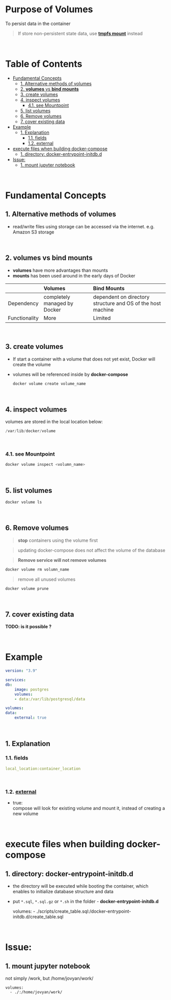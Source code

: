 <!-- omit in toc -->
# Purpose of Volumes
To persist data in the container

>If store non-persistent state data, use [**tmpfs mount**](https://docs.docker.com/storage/tmpfs/) instead

<br />

<!-- omit in toc -->
# Table of Contents
- [Fundamental Concepts](#fundamental-concepts)
  - [1. Alternative methods of volumes](#1-alternative-methods-of-volumes)
  - [2. **volumes** vs **bind mounts**](#2-volumes-vs-bind-mounts)
  - [3. create volumes](#3-create-volumes)
  - [4. inspect volumes](#4-inspect-volumes)
    - [4.1. see Mountpoint](#41-see-mountpoint)
  - [5. list volumes](#5-list-volumes)
  - [6. Remove volumes](#6-remove-volumes)
  - [7. cover existing data](#7-cover-existing-data)
- [Example](#example)
  - [1. Explanation](#1-explanation)
    - [1.1. fields](#11-fields)
    - [1.2. external](#12-external)
- [execute files when building docker-compose](#execute-files-when-building-docker-compose)
  - [1. directory: docker-entrypoint-initdb.d](#1-directory-docker-entrypoint-initdbd)
- [Issue:](#issue)
  - [1. mount jupyter notebook](#1-mount-jupyter-notebook)

<br />

# Fundamental Concepts

## 1. Alternative methods of volumes
* read/write files using storage can be accessed via the internet. e.g. Amazon S3 storage

<br />

## 2. **volumes** vs **bind mounts**
  * **volumes** have more advantages than mounts
  * **mounts** has been used around in the early days of Docker
  
||Volumes|Bind Mounts|
|:---:|:---|:---|
|Dependency|completely managed by Docker| dependent on directory structure and OS of the host machine|
|Functionality| More| Limited|

<br />

## 3. create volumes
* If start a container with a volume that does not yet exist, Docker will create the volume
* volumes will be referenced inside by **docker-compose**


  ```s
  docker volume create volume_name
  ```

<br />

## 4. inspect volumes
volumes are stored in the local location below:

  ```s
  /var/lib/docker/volume
  ```

<br />

### 4.1. see Mountpoint
  ```s
  docker volume inspect <volumn_name>
  ```

<br />

## 5. list volumes
  
  ```s
  docker volume ls
  ```

<br />

## 6. Remove volumes
> **stop** containers using the volume first

> updating docker-compose does not affect the volume of the database

> **Remove service will not remove volumes**

  ```s
  docker volume rm volumn_name
  ```

> remove all unused volumes

  ```s
  docker volume prune
  ```

<br />

## 7. cover existing data
**TODO: is it possible ?**

<br />

# Example
  ```yml
  version: "3.9"

  services:
  db:
      image: postgres
      volumes:
      - data:/var/lib/postgresql/data

  volumes:
  data:
      external: true
  ```

<br />

## 1. Explanation

### 1.1. fields

  ```yml
  local_location:container_location
  ```

<br />

### 1.2. [external](https://docs.docker.com/compose/compose-file/compose-file-v3/#external:~:text=%3A/docker/example%22-,external,-%F0%9F%94%97)
* true:<br />
  compose will look for existing volume and mount it, instead of creating a new volume

<br />

# execute files when building docker-compose 

## 1. directory: docker-entrypoint-initdb.d
* the directory will be executed while booting the container, which enables to initialize database structure and data
* put `*.sql`, `*.sql.gz` or `*.sh` in the folder - **docker-entrypoint-initdb.d**

    volumes:
          - ./scripts/create_table.sql:/docker-entrypoint-initdb.d/create_table.sql

<br />

# Issue:

## 1. mount jupyter notebook
not simply /work, but /home/jovyan/work/

    volumes:
      - ./:/home/jovyan/work/